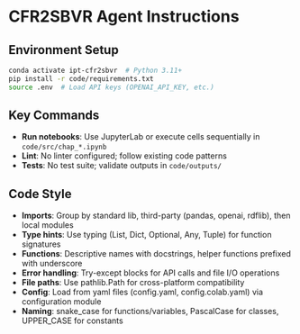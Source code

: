 # CFR2SBVR Agent Instructions

## Environment Setup
```bash
conda activate ipt-cfr2sbvr  # Python 3.11+
pip install -r code/requirements.txt
source .env  # Load API keys (OPENAI_API_KEY, etc.)
```

## Key Commands
- **Run notebooks**: Use JupyterLab or execute cells sequentially in `code/src/chap_*.ipynb`
- **Lint**: No linter configured; follow existing code patterns
- **Tests**: No test suite; validate outputs in `code/outputs/`

## Code Style
- **Imports**: Group by standard lib, third-party (pandas, openai, rdflib), then local modules
- **Type hints**: Use typing (List, Dict, Optional, Any, Tuple) for function signatures
- **Functions**: Descriptive names with docstrings, helper functions prefixed with underscore
- **Error handling**: Try-except blocks for API calls and file I/O operations
- **File paths**: Use pathlib.Path for cross-platform compatibility
- **Config**: Load from yaml files (config.yaml, config.colab.yaml) via configuration module
- **Naming**: snake_case for functions/variables, PascalCase for classes, UPPER_CASE for constants